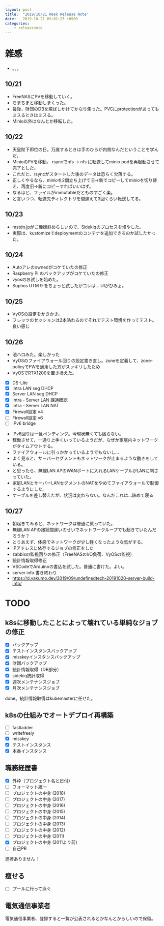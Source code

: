 ```yaml
---
layout: post
title:  "2019/10/21 Week Release Note"
date:   2019-10-21 09:01:23 +0900
categories:
    - releasenote
---
```

# 雑感

* 。。。

## 10/21

* FreeNASにPVを移動していく。
* ちまちまと移動しまくった。
* 最後、財団のDBを飛ばしかけてかなり焦った。PVCにprotectionがあってもミスるときはミスる。
* Minio以外はなんとか移転した。

## 10/22

* 天皇陛下即位の日。万歳するときは手のひらが内側なんだということを学んだ。
* MinioのPVを移動。 rsyncでnfs -> nfs に転送してminio podを再起動させて完了とした。
* これだと、rsyncがスタートした後のデータは恐らく欠落する。
* 正しくやるなら、minioを2個立ち上げて旧→新でコピーしてminioを切り替え、再度旧→新にコピーすればいいはず。
* なるほど、ファイルがimmutableだとものすごく楽。
* と言いつつ、転送先ディレクトリを間違えて3回くらい転送してる。

## 10/23

* mstdn.jpがご機嫌斜めらしいので、Sidekiqのプロセスを増やした。
* 実際は、kustomizeでdeploymentのコンテナを追加できるのか試したかった。

## 10/24

* Autoアレのownedがコケていたの修正
* Raspberry Pi のバックアップがコケていたの修正
* vyosのお試しを始めた。
* Sophos UTM 9 をちょっと試したがコレは… UIがびみょ。

## 10/25

* VyOSの設定をかきかき。
* フレッツのセッションは2本貼れるのでそれでテスト環境を作ってテスト。良い感じ

## 10/26

* 池ハロみた。楽しかった
* VyOSのファイアウォール回りの設定書き直し。zoneを定義して、zone-policyでFWを適用した方がスッキリしたため
* VyOSでRTX1200を置き換えた。
- [x] DS-Lite
- [x] Intra LAN seg DHCP
- [x] Server LAN seg DHCP
- [x] Intra - Server LAN 疎通確認
- [x] Intra - Server LAN NAT
- [x] Firewall設定 v4 
- [ ] Firewall設定 v6
- [ ] IPv6 bridge
* IPv6回りは一旦ペンディング。今現状無くても困らない。
* 稼働させて、一通り上手くいっているようだが、なぜか家庭内ネットワークがタイムアウトする。
* ファイアウォールに引っかかっているようでもないし…
* よく見ると、サーバーセグメントもネットワークが止まるような動きをしている。
* と思ったら、無線LAN APのWANポートに入れるLANケーブルがLANに刺さっていた。
* 家庭LANとサーバーLANセグメントのNATをやめてファイアウォールで制御するようにした。
* ケーブルを差し替えたが、状況は変わらない。なんだこれは…諦めて寝る

## 10/27

* 朝起きてみると、ネットワークは普通に戻っていた。
* 無線LAN APの接続間違いのせいでネットワークループでも起きていたんだろうか？
* とりあえず、体感でネットワークが少し軽くなったような気がする。
* IPアドレスに依存するジョブの修正をした
* zabbixの監視回りの修正（FreeNASのI/O負荷、VyOSの監視）
* 統計情報取得修正
* VSCodeでArduinoの書込を試した。普通に書けた。よい。
* server info 書き終わり
* https://d.yakumo.dev/2019/09/undefinedtech-20191020-server-build-info/

# TODO

## k8sに移動したことによって壊れている単純なジョブの修正

- [x] バックアップ
- [x] テストインスタンスバックアップ
- [x] misskeyインスタンスバックアップ
- [x] 財団バックアップ
- [x] 統計情報取得（DB部分）
- [x] sidekiq統計取得 
- [x] 週次メンテナンスジョブ
- [x] 月次メンテナンスジョブ

done。統計情報取得はkubemasterに任せた。

## k8sの仕組みでオートデプロイ再構築
- [ ] fastladder
- [ ] writefreely
- [x] misskey
- [x] テストインスタンス
- [x] 本番インスタンス

## 職務経歴書

- [x] 外枠（プロジェクト名と日付）
- [ ] フォーマット統一
- [ ] プロジェクトの中身 (2018)
- [ ] プロジェクトの中身 (2017)
- [ ] プロジェクトの中身 (2016)
- [ ] プロジェクトの中身 (2015)
- [ ] プロジェクトの中身 (2014)
- [ ] プロジェクトの中身 (2013)
- [ ] プロジェクトの中身 (2012)
- [ ] プロジェクトの中身 (2011)
- [x] プロジェクトの中身 (2011より前)
- [ ] 自己PR

進捗ありません！

## 痩せる

- [ ] プールに行って泳ぐ

## 電気通信事業者

電気通信事業者、登録すると一覧が公表されるとかなんとからしいので保留。
